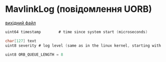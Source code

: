 # MavlinkLog (повідомлення UORB)



[вихідний файл](https://github.com/PX4/PX4-Autopilot/blob/release/1.15/msg/MavlinkLog.msg)

```c
uint64 timestamp        # time since system start (microseconds)

char[127] text
uint8 severity # log level (same as in the linux kernel, starting with 0)

uint8 ORB_QUEUE_LENGTH = 8

```
